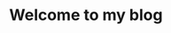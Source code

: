 ---
title: "Welcome to my blog"
description: My thoughts on technologies, music, or any other random topic.
publishDate: 2024-10-05
tags:
- astro
---
